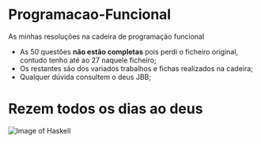# Programacao-Funcional
As minhas resoluções na cadeira de programação funcional

- As 50 questões **não estão completas** pois perdi o ficheiro original, contudo tenho até ao 27 naquele ficheiro;
- Os restantes são dos variados trabalhos e fichas realizados na cadeira;
- Qualquer dúvida consultem o deus JBB;

# Rezem todos os dias ao deus
![Image of Haskell](https://wiki.haskell.org/wikiupload/2/28/Haskell-Logo.png)
